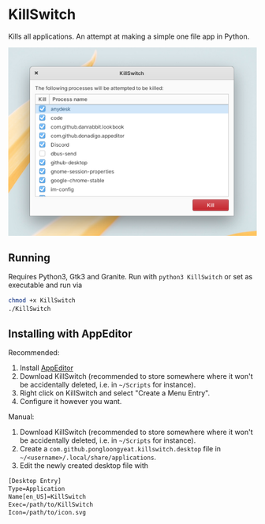 # KillSwitch

Kills all applications. An attempt at making a simple one file app in Python.

![screenshot](screenshot.png)
## Running

Requires Python3, Gtk3 and Granite. Run with `python3 KillSwitch` or set as executable and run via

```bash
chmod +x KillSwitch
./KillSwitch
```

## Installing with AppEditor

Recommended:

1. Install [AppEditor](https://github.com/donadigo/appeditor)
2. Download KillSwitch (recommended to store somewhere where it won't be accidentally deleted, i.e. in `~/Scripts` for instance).
3. Right click on KillSwitch and select "Create a Menu Entry".
4. Configure it however you want.

Manual:

1. Download KillSwitch (recommended to store somewhere where it won't be accidentally deleted, i.e. in `~/Scripts` for instance).
2. Create a `com.github.pongloongyeat.killswitch.desktop` file in `~/<username>/.local/share/applications`.
3. Edit the newly created desktop file with

```
[Desktop Entry]
Type=Application
Name[en_US]=KillSwitch
Exec=/path/to/KillSwitch
Icon=/path/to/icon.svg
```
